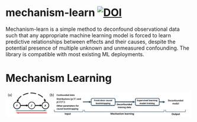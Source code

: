 # mechanism-learn [![DOI](https://zenodo.org/badge/877382338.svg)](https://doi.org/10.5281/zenodo.13984553)
Mechanism-learn is a simple method to deconfound observational data such that any appropriate machine learning model is forced to learn predictive relationships between effects and their causes, despite the potential presence of multiple unknown and unmeasured confounding. The library is compatible with most existing ML deployments.

# Mechanism Learning


<div style="text-align: center;">
  <img src="https://github.com/JianqiaoMao/mechanism-learn/blob/main/fiigures/mechanism%20learning.png" width="900">
</div>
